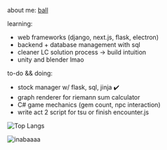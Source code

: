 about me: <a href="https://bmai1.github.io/" target="_blank">ball</a>

learning:
- web frameworks (django, next.js, flask, electron)
- backend + database management with sql 
- cleaner LC solution process -> build intuition
- unity and blender lmao

to-do && doing:
- stock manager w/ flask, sql, jinja ✔️
- graph renderer for riemann sum calculator 
- C# game mechanics (gem count, npc interaction)
- write act 2 script for tsu or finish encounter.js
  
![Top Langs](https://github-readme-stats.vercel.app/api/top-langs/?username=bmai1&layout=compact&theme=dracula)
<br>

![inabaaaa](https://github.com/bmai1/bmai1/assets/104703637/690a4203-a03a-47b6-b09b-bfece6c78950)


